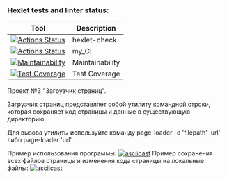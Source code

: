 ### Hexlet tests and linter status:

| Tool                                                                                                                                                                                    | Description     |
|-----------------------------------------------------------------------------------------------------------------------------------------------------------------------------------------|-----------------|
| [![Actions Status](https://github.com/AlexSubach/python-project-51/workflows/hexlet-check/badge.svg)](https://github.com/AlexSubach/python-project-51/actions)                          | hexlet-check    |
| [![Actions Status](https://github.com/AlexSubach/python-project-51/actions/workflows/my_CI.yml/badge.svg)](https://github.com/AlexSubach/python-project-51/actions/workflows/my_CI.yml) | my_CI           |
| [![Maintainability](https://api.codeclimate.com/v1/badges/cf3b9e142a5ceeea1211/maintainability)](https://codeclimate.com/github/AlexSubach/python-project-51/maintainability)           | Maintainability |
| [![Test Coverage](https://api.codeclimate.com/v1/badges/cf3b9e142a5ceeea1211/test_coverage)](https://codeclimate.com/github/AlexSubach/python-project-51/test_coverage)                 | Test Coverage   |


Проект №3 "Загрузчик страниц".

Загрузчик страниц представляет собой утилиту командной строки, которая сохраняет код страницы и данные в существующую директорию.

Для вызова утилиты используйте команду page-loader -o 'filepath' 'url' либо page-loader 'url'

Пример использования программы:
[![asciicast](https://asciinema.org/a/C9I90oBguSzC0KX7pHL0fBExa.svg)](https://asciinema.org/a/C9I90oBguSzC0KX7pHL0fBExa)
Пример сохранения всех файлов страницы и изменения кода страницы на локальные файлы:
[![asciicast](https://asciinema.org/a/XjrY4g3b35gNdx6mO8Aim1X3n.svg)](https://asciinema.org/a/XjrY4g3b35gNdx6mO8Aim1X3n)
